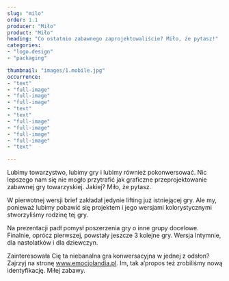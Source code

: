 ```yaml
---
slug: "milo"
order: 1.1
producer: "Miło"
product: "Miło"
heading: "Co ostatnio zabawnego zaprojektowaliście? Miło, że pytasz!"
categories:
- "logo.design"
- "packaging"

thumbnail: "images/1.mobile.jpg"
occurrence:
- "text"
- "full-image"
- "full-image"
- "full-image"
- "text"
- "text"
- "full-image"
- "full-image"
- "full-image"
- "full-image"
- "text"

---
```

Lubimy towarzystwo, lubimy gry i lubimy również pokonwersować. Nic lepszego nam się nie mogło przytrafić jak graficzne przeprojektowanie zabawnej gry towarzyskiej. Jakiej? Miło, że pytasz.

W pierwotnej wersji brief zakładał jedynie lifting już istniejącej gry. Ale my, ponieważ lubimy pobawić się projektem i jego wersjami kolorystycznymi stworzyliśmy rodzinę tej gry.

Na prezentacji padł pomysł poszerzenia gry o inne grupy docelowe. Finalnie, oprócz pierwszej, powstały jeszcze 3 kolejne gry. Wersja Intymnie, dla nastolatków i dla dziewczyn.

Zainteresowała Cię ta niebanalna gra konwersacyjna w jednej z odsłon? Zajrzyj na stronę www.emocjolandia.pl. Im, tak a’propos też zrobiliśmy nową identyfikację. Miłej zabawy.